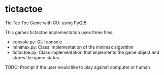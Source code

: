 # tictactoe
Tic Tac Toe Game with GUI using PyQt5. 

This games tictactoe implementation uses three files:

- console.py: GUI console
- minimax.py: Class implementation of the minimax algorithm 
- tictactoe.py: Class implementation that implements the game object and stores the game status

TODO:
Prompt if the user would like to play against computer or human
